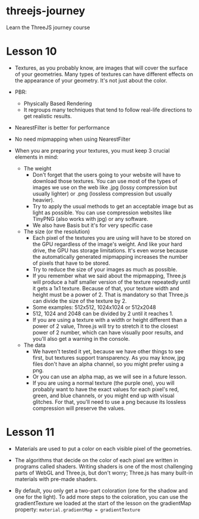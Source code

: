 # threejs-journey

Learn the ThreeJS journey course

# Lesson 10

- Textures, as you probably know, are images that will cover the surface of your geometries. Many types of textures can have different effects on the appearance of your geometry. It's not just about the color.

- PBR:
  - Physically Based Rendering
  - It regroups many techniques that tend to follow real-life directions to get realistic results.
- NearestFilter is better for performance
- No need mipmapping when using NearestFilter
- When you are preparing your textures, you must keep 3 crucial elements in mind:

  - The weight
    - Don't forget that the users going to your website will have to download those textures. You can use most of the types of images we use on the web like .jpg (lossy compression but usually lighter) or .png (lossless compression but usually heavier).
    - Try to apply the usual methods to get an acceptable image but as light as possible. You can use compression websites like TinyPNG (also works with jpg) or any software.
    - We also have Basis but it's for very specific case
  - The size (or the resolution)
    - Each pixel of the textures you are using will have to be stored on the GPU regardless of the image's weight. And like your hard drive, the GPU has storage limitations. It's even worse because the automatically generated mipmapping increases the number of pixels that have to be stored.
    - Try to reduce the size of your images as much as possible.
    - If you remember what we said about the mipmapping, Three.js will produce a half smaller version of the texture repeatedly until it gets a 1x1 texture. Because of that, your texture width and height must be a power of 2. That is mandatory so that Three.js can divide the size of the texture by 2.
    - Some examples: 512x512, 1024x1024 or 512x2048
    - 512, 1024 and 2048 can be divided by 2 until it reaches 1.
    - If you are using a texture with a width or height different than a power of 2 value, Three.js will try to stretch it to the closest power of 2 number, which can have visually poor results, and you'll also get a warning in the console.
  - The data
    - We haven't tested it yet, because we have other things to see first, but textures support transparency. As you may know, jpg files don't have an alpha channel, so you might prefer using a png.
    - Or you can use an alpha map, as we will see in a future lesson.
    - If you are using a normal texture (the purple one), you will probably want to have the exact values for each pixel's red, green, and blue channels, or you might end up with visual glitches. For that, you'll need to use a png because its lossless compression will preserve the values.

# Lesson 11

- Materials are used to put a color on each visible pixel of the geometries.
- The algorithms that decide on the color of each pixel are written in programs called shaders. Writing shaders is one of the most challenging parts of WebGL and Three.js, but don't worry; Three.js has many built-in materials with pre-made shaders.

- By default, you only get a two-part coloration (one for the shadow and one for the light). To add more steps to the coloration, you can use the gradientTexture we loaded at the start of the lesson on the gradientMap property: `material.gradientMap = gradientTexture`
